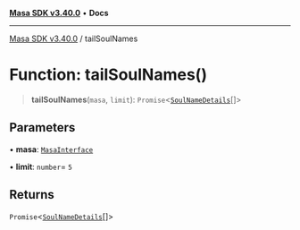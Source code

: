 [**Masa SDK v3.40.0**](../README.md) • **Docs**

***

[Masa SDK v3.40.0](../globals.md) / tailSoulNames

# Function: tailSoulNames()

> **tailSoulNames**(`masa`, `limit`): `Promise`\<[`SoulNameDetails`](../interfaces/SoulNameDetails.md)[]\>

## Parameters

• **masa**: [`MasaInterface`](../interfaces/MasaInterface.md)

• **limit**: `number`= `5`

## Returns

`Promise`\<[`SoulNameDetails`](../interfaces/SoulNameDetails.md)[]\>
